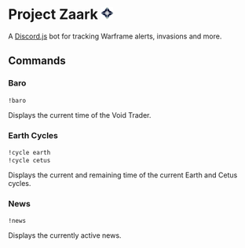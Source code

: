 # Project Zaark <img src="src/resources/zaark-vector.png" height="25" width="25" alt="Zaark Avatar"/>

A [Discord.js](http://discord.js.org) bot for tracking Warframe alerts, invasions and more.

## Commands

### Baro
```
!baro
```
Displays the current time of the Void Trader.

### Earth Cycles
```
!cycle earth
!cycle cetus
```
Displays the current and remaining time of the current Earth and Cetus cycles.

### News
```
!news
```
Displays the currently active news.



